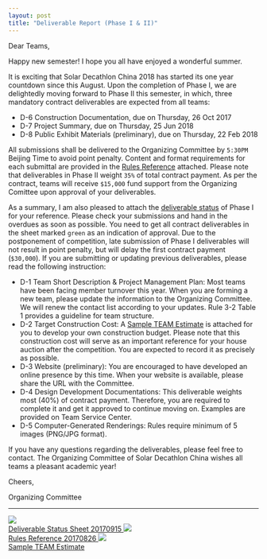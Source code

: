 ```yaml
---
layout: post
title: "Deliverable Report (Phase I & II)"
---
```


Dear Teams,

Happy new semester! I hope you all have enjoyed a wonderful summer.

It is exciting that Solar Decathlon China 2018 has started its one year countdown since this August. Upon the completion of Phase I, we are delightedly moving forward to Phase II this semester, in which, three mandatory contract deliverables are expected from all teams:

- D-6 Construction Documentation, due on Thursday, 26 Oct 2017
- D-7 Project Summary, due on Thursday, 25 Jun 2018
- D-8 Public Exhibit Materials (preliminary), due on Thursday, 22 Feb 2018

All submissions shall be delivered to the Organizing Committee by `5:30PM` Beijing Time to avoid point penalty. Content and format requirements for each submittal are provided in the [Rules Reference](#file) attached. Please note that deliverables in Phase II weight `35%` of total contract payment. As per the contract, teams will receive `$15,000` fund support from the Organizing Comittee upon approval of your deliverables.

As a summary, I am also pleased to attach the [deliverable status](#file) of Phase I for your reference. Please check your submissions and hand in the overdues as soon as possible. You need to get all contract deliverables in the sheet marked `green` as an indication of approval. Due to the postponement of competition, late submission of Phase I deliverables will not result in point penalty, but will delay the first contract payment (`$30,000`). If you are submitting or updating previous deliverables, please read the following instruction: 

- D-1 Team Short Description & Project Management Plan: Most teams have been facing member turnover this year. When you are forming a new team, please update the information to the Organizing Committee. We will renew the contact list according to your updates. Rule 3-2 Table 1 provides a guideline for team structure.
- D-2 Target Construction Cost: A [Sample TEAM Estimate](#file) is attached for you to develop your own construction budget. Please note that this construction cost will serve as an important reference for your house auction after the competition. You are expected to record it as precisely as possible.
- D-3 Website (preliminary): You are encouraged to have developed an online presence by this time. When your website is available, please share the URL with the Committee.
- D-4 Design Development Documentations: This deliverable weights most (40%) of contract payment. Therefore, you are required to complete it and get it approved to continue moving on. Examples are provided on Team Service Center.
- D-5 Computer-Generated Renderings: Rules require minimum of 5 images (PNG/JPG format).

If you have any questions regarding the deliverables, please feel free to contact. The Organizing Committee of Solar Decathlon China wishes all teams a pleasant academic year!

Cheers,

Organizing Committee

---

<a name="file"></a>

<a class="file" href="/assets/doc/Deliverable_Status_Sheet_20170915.pdf" target="_blank">
	<img src="/assets/img/pdf_64.png"><br>
	Deliverable Status Sheet 20170915
</a> <a class="file" href="/assets/doc/Rules_Reference_20170826.pdf" target="_blank">
	<img src="/assets/img/pdf_64.png"><br>
	Rules Reference 20170826
</a> <a class="file" href="/assets/doc/Sample_TEAM_Estimate.xlsx" target="_blank">
	<img src="/assets/img/xlsx_64.png"><br>
	Sample TEAM Estimate
</a>